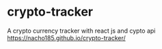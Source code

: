 # crypto-tracker
A crypto currency tracker with react js and cypto api
https://nacho185.github.io/crypto-tracker/
